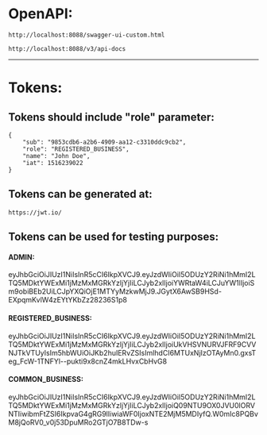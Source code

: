

# OpenAPI:
```
http://localhost:8088/swagger-ui-custom.html
```

```
http://localhost:8088/v3/api-docs
```
---

# Tokens:
## Tokens should include "role" parameter:
    
    {
        "sub": "9853cdb6-a2b6-4909-aa12-c3310ddc9cb2",
        "role": "REGISTERED_BUSINESS",
        "name": "John Doe",
        "iat": 1516239022
    }

## Tokens can be generated at:<br>
```
https://jwt.io/
```

## Tokens can be used for testing purposes:

#### ADMIN:
eyJhbGciOiJIUzI1NiIsInR5cCI6IkpXVCJ9.eyJzdWIiOiI5ODUzY2RiNi1hMmI2LTQ5MDktYWExMi1jMzMxMGRkYzljYjIiLCJyb2xlIjoiYWRtaW4iLCJuYW1lIjoiSm9obiBEb2UiLCJpYXQiOjE1MTYyMzkwMjJ9.JGytX6AwSB9HSd-EXpqmKvlW4zEYtYKbZz28236S1p8


#### REGISTERED_BUSINESS:
eyJhbGciOiJIUzI1NiIsInR5cCI6IkpXVCJ9.eyJzdWIiOiI5ODUzY2RiNi1hMmI2LTQ5MDktYWExMi1jMzMxMGRkYzljYjIiLCJyb2xlIjoiUkVHSVNURVJFRF9CVVNJTkVTUyIsIm5hbWUiOiJKb2huIERvZSIsImlhdCI6MTUxNjIzOTAyMn0.gxsTeg_FcW-1TNFYl--pukti9x8cnZ4mkLHvxCbHvG8


#### COMMON_BUSINESS:
eyJhbGciOiJIUzI1NiIsInR5cCI6IkpXVCJ9.eyJzdWIiOiI5ODUzY2RiNi1hMmI2LTQ5MDktYWExMi1jMzMxMGRkYzljYjIiLCJyb2xlIjoiQ09NTU9OX0JVU0lORVNTIiwibmFtZSI6IkpvaG4gRG9lIiwiaWF0IjoxNTE2MjM5MDIyfQ.W0mIc8PQBvM8jQoRV0_v0j53DpuMRo2GTjO7B8TDw-s
